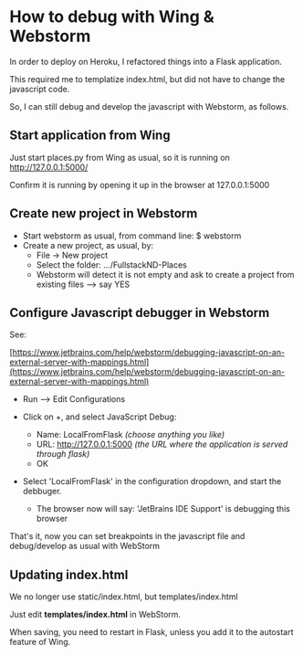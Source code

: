 # How to debug with Wing & Webstorm

In order to deploy on Heroku, I refactored things into a Flask application.

This required me to templatize index.html, but did not have to change the javascript code.

So, I can still debug and develop the javascript with Webstorm, as follows.



## Start application from Wing

Just start places.py from Wing as usual, so it is running on http://127.0.0.1:5000/

Confirm it is running by opening it up in the browser at 127.0.0.1:5000 



## Create new project in Webstorm

- Start webstorm as usual, from command line: $ webstorm 
- Create a new project, as usual, by:
  -  File -> New project
  - Select the folder: .../FullstackND-Places
  - Webstorm will detect it is not empty and ask to create a project from existing files --> say YES





## Configure Javascript debugger in Webstorm

See:

[https://www.jetbrains.com/help/webstorm/debugging-javascript-on-an-external-server-with-mappings.html](https://www.jetbrains.com/help/webstorm/debugging-javascript-on-an-external-server-with-mappings.html)

- Run --> Edit Configurations

- Click on +, and select JavaScript Debug:

  - Name: LocalFromFlask            *(choose anything you like)*
  - URL: http://127.0.0.1:5000      *(the URL where the application is served through flask)*
  - OK

- Select 'LocalFromFlask' in the configuration dropdown, and start the debbuger.

  - The browser now will say: 'JetBrains IDE Support' is debugging this browser

  

That's it, now you can set breakpoints in the javascript file and debug/develop as usual with WebStorm



## Updating index.html

We no longer use static/index.html, but templates/index.html

Just edit **templates/index.html** in WebStorm.

When saving, you need to restart in Flask, unless you add it to the autostart feature of Wing.

